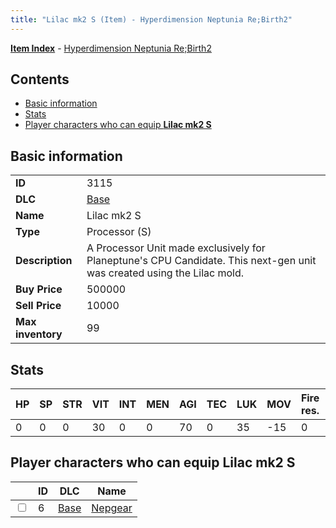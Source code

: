 ```yaml
---
title: "Lilac mk2 S (Item) - Hyperdimension Neptunia Re;Birth2"
---
```


[**Item Index**](/neptunia/rb2/item/index.html) - [Hyperdimension Neptunia Re;Birth2](/neptunia/rb2)

## Contents

- [Basic information](#basic-information)
- [Stats](#stats)
- [Player characters who can equip **Lilac mk2 S**](#player-characters-who-can-equip-lilac-mk2-s)

## Basic information

|   |   |
| -- | -- |
| **ID** | 3115 |
| **DLC** | [Base](/neptunia/rb2/dlc/0-base.html) |
| **Name** | Lilac mk2 S |
| **Type** | Processor (S) |
| **Description** | A Processor Unit made exclusively for Planeptune's CPU Candidate. This next-gen unit was created using the Lilac mold. |
| **Buy Price** | 500000 |
| **Sell Price** | 10000 |
| **Max inventory** | 99 |

## Stats

| HP | SP | STR | VIT | INT | MEN | AGI | TEC | LUK | MOV | Fire res. | Ice res. | Wind res. | Lightning res. |
| -- | -- | --- | --- | --- | --- | --- | --- | --- | --- | --------- | -------- | --------- | -------------- |
| 0 | 0 | 0 | 30 | 0 | 0 | 70 | 0 | 35 | -15 | 0 | 0 | 0 | 0 |

## Player characters who can equip **Lilac mk2 S**

|    | ID | DLC | Name |
| -- | -- | --- | ---- |
| <input type="checkbox" id="rb2-player-0-6" class="trackbox" /> | 6 | [Base](/neptunia/rb2/dlc/0-base.html) | [Nepgear](/neptunia/rb2/player/0-6-nepgear.html) |